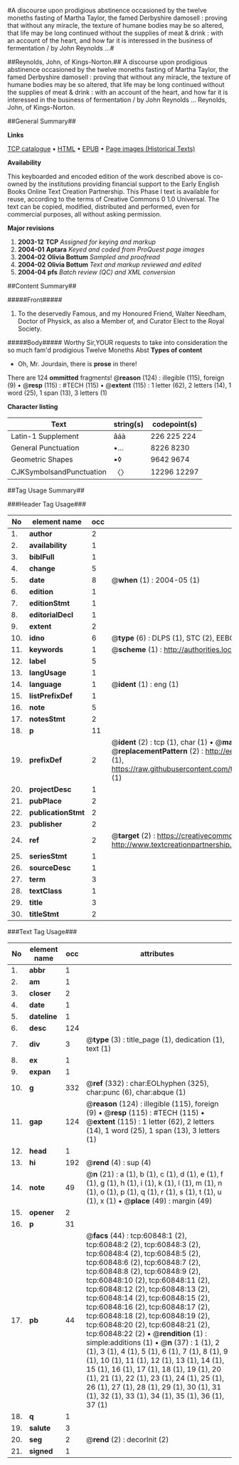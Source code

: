 #A discourse upon prodigious abstinence occasioned by the twelve moneths fasting of Martha Taylor, the famed Derbyshire damosell : proving that without any miracle, the texture of humane bodies may be so altered, that life may be long continued without the supplies of meat & drink : with an account of the heart, and how far it is interessed in the business of fermentation / by John Reynolds ...#

##Reynolds, John, of Kings-Norton.##
A discourse upon prodigious abstinence occasioned by the twelve moneths fasting of Martha Taylor, the famed Derbyshire damosell : proving that without any miracle, the texture of humane bodies may be so altered, that life may be long continued without the supplies of meat & drink : with an account of the heart, and how far it is interessed in the business of fermentation / by John Reynolds ...
Reynolds, John, of Kings-Norton.

##General Summary##

**Links**

[TCP catalogue](http://www.ota.ox.ac.uk/tcp/)  • 
[HTML](http://tei.it.ox.ac.uk/tcp/Texts-HTML/free/A57/A57186.html)  • 
[EPUB](http://tei.it.ox.ac.uk/tcp/Texts-EPUB/free/A57/A57186.epub) • 
[Page images (Historical Texts)](https://data.historicaltexts.jisc.ac.uk/view?pubId=eebo-12386125e&pageId=eebo-12386125e-60848-1)

**Availability**

This keyboarded and encoded edition of the
	       work described above is co-owned by the institutions
	       providing financial support to the Early English Books
	       Online Text Creation Partnership. This Phase I text is
	       available for reuse, according to the terms of Creative
	       Commons 0 1.0 Universal. The text can be copied,
	       modified, distributed and performed, even for
	       commercial purposes, all without asking permission.

**Major revisions**

1. __2003-12__ __TCP__ *Assigned for keying and markup*
1. __2004-01__ __Aptara__ *Keyed and coded from ProQuest page images*
1. __2004-02__ __Olivia Bottum__ *Sampled and proofread*
1. __2004-02__ __Olivia Bottum__ *Text and markup reviewed and edited*
1. __2004-04__ __pfs__ *Batch review (QC) and XML conversion*

##Content Summary##

#####Front#####

1. To the deservedly Famous, and my
Honoured Friend, Walter Needham, Doctor of
Physick, as also a Member of, and Curator
Elect to the Royal Society.

#####Body#####
Worthy Sir,YOUR requests to take into consideration
the so much fam'd prodigious
Twelve Moneths Abst
**Types of content**

  * Oh, Mr. Jourdain, there is **prose** in there!

There are 124 **ommitted** fragments! 
 @__reason__ (124) : illegible (115), foreign (9)  •  @__resp__ (115) : #TECH (115)  •  @__extent__ (115) : 1 letter (62), 2 letters (14), 1 word (25), 1 span (13), 3 letters (1)

**Character listing**


|Text|string(s)|codepoint(s)|
|---|---|---|
|Latin-1 Supplement|âáà|226 225 224|
|General Punctuation|•…|8226 8230|
|Geometric Shapes|▪◊|9642 9674|
|CJKSymbolsandPunctuation|〈〉|12296 12297|

##Tag Usage Summary##

###Header Tag Usage###

|No|element name|occ|attributes|
|---|---|---|---|
|1.|__author__|2||
|2.|__availability__|1||
|3.|__biblFull__|1||
|4.|__change__|5||
|5.|__date__|8| @__when__ (1) : 2004-05 (1)|
|6.|__edition__|1||
|7.|__editionStmt__|1||
|8.|__editorialDecl__|1||
|9.|__extent__|2||
|10.|__idno__|6| @__type__ (6) : DLPS (1), STC (2), EEBO-CITATION (1), OCLC (1), VID (1)|
|11.|__keywords__|1| @__scheme__ (1) : http://authorities.loc.gov/ (1)|
|12.|__label__|5||
|13.|__langUsage__|1||
|14.|__language__|1| @__ident__ (1) : eng (1)|
|15.|__listPrefixDef__|1||
|16.|__note__|5||
|17.|__notesStmt__|2||
|18.|__p__|11||
|19.|__prefixDef__|2| @__ident__ (2) : tcp (1), char (1)  •  @__matchPattern__ (2) : ([0-9\-]+):([0-9IVX]+) (1), (.+) (1)  •  @__replacementPattern__ (2) : http://eebo.chadwyck.com/downloadtiff?vid=$1&page=$2 (1), https://raw.githubusercontent.com/textcreationpartnership/Texts/master/tcpchars.xml#$1 (1)|
|20.|__projectDesc__|1||
|21.|__pubPlace__|2||
|22.|__publicationStmt__|2||
|23.|__publisher__|2||
|24.|__ref__|2| @__target__ (2) : https://creativecommons.org/publicdomain/zero/1.0/ (1), http://www.textcreationpartnership.org/docs/. (1)|
|25.|__seriesStmt__|1||
|26.|__sourceDesc__|1||
|27.|__term__|3||
|28.|__textClass__|1||
|29.|__title__|3||
|30.|__titleStmt__|2||


###Text Tag Usage###

|No|element name|occ|attributes|
|---|---|---|---|
|1.|__abbr__|1||
|2.|__am__|1||
|3.|__closer__|2||
|4.|__date__|1||
|5.|__dateline__|1||
|6.|__desc__|124||
|7.|__div__|3| @__type__ (3) : title_page (1), dedication (1), text (1)|
|8.|__ex__|1||
|9.|__expan__|1||
|10.|__g__|332| @__ref__ (332) : char:EOLhyphen (325), char:punc (6), char:abque (1)|
|11.|__gap__|124| @__reason__ (124) : illegible (115), foreign (9)  •  @__resp__ (115) : #TECH (115)  •  @__extent__ (115) : 1 letter (62), 2 letters (14), 1 word (25), 1 span (13), 3 letters (1)|
|12.|__head__|1||
|13.|__hi__|192| @__rend__ (4) : sup (4)|
|14.|__note__|49| @__n__ (21) : a (1), b (1), c (1), d (1), e (1), f (1), g (1), h (1), i (1), k (1), l (1), m (1), n (1), o (1), p (1), q (1), r (1), s (1), t (1), u (1), x (1)  •  @__place__ (49) : margin (49)|
|15.|__opener__|2||
|16.|__p__|31||
|17.|__pb__|44| @__facs__ (44) : tcp:60848:1 (2), tcp:60848:2 (2), tcp:60848:3 (2), tcp:60848:4 (2), tcp:60848:5 (2), tcp:60848:6 (2), tcp:60848:7 (2), tcp:60848:8 (2), tcp:60848:9 (2), tcp:60848:10 (2), tcp:60848:11 (2), tcp:60848:12 (2), tcp:60848:13 (2), tcp:60848:14 (2), tcp:60848:15 (2), tcp:60848:16 (2), tcp:60848:17 (2), tcp:60848:18 (2), tcp:60848:19 (2), tcp:60848:20 (2), tcp:60848:21 (2), tcp:60848:22 (2)  •  @__rendition__ (1) : simple:additions (1)  •  @__n__ (37) : 1 (1), 2 (1), 3 (1), 4 (1), 5 (1), 6 (1), 7 (1), 8 (1), 9 (1), 10 (1), 11 (1), 12 (1), 13 (1), 14 (1), 15 (1), 16 (1), 17 (1), 18 (1), 19 (1), 20 (1), 21 (1), 22 (1), 23 (1), 24 (1), 25 (1), 26 (1), 27 (1), 28 (1), 29 (1), 30 (1), 31 (1), 32 (1), 33 (1), 34 (1), 35 (1), 36 (1), 37 (1)|
|18.|__q__|1||
|19.|__salute__|3||
|20.|__seg__|2| @__rend__ (2) : decorInit (2)|
|21.|__signed__|1||
